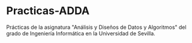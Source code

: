 # Practicas-ADDA
Prácticas de la asignatura "Análisis y Diseños de Datos y Algoritmos" del grado de Ingeniería Informática en la Universidad de Sevilla.
